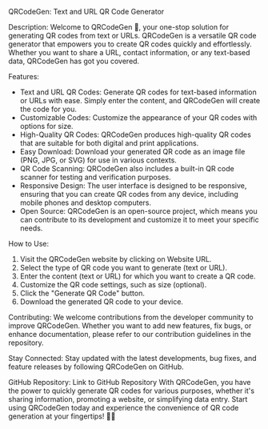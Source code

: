 QRCodeGen: Text and URL QR Code Generator

Description:
Welcome to QRCodeGen 📱, your one-stop solution for generating QR codes from text or URLs. QRCodeGen is a versatile QR code generator that empowers you to create QR codes quickly and effortlessly. Whether you want to share a URL, contact information, or any text-based data, QRCodeGen has got you covered.

Features:
- Text and URL QR Codes: Generate QR codes for text-based information or URLs with ease. Simply enter the content, and QRCodeGen will create the code for you.
- Customizable Codes: Customize the appearance of your QR codes with options for size. 
- High-Quality QR Codes: QRCodeGen produces high-quality QR codes that are suitable for both digital and print applications.
- Easy Download: Download your generated QR code as an image file (PNG, JPG, or SVG) for use in various contexts.
- QR Code Scanning: QRCodeGen also includes a built-in QR code scanner for testing and verification purposes.
- Responsive Design: The user interface is designed to be responsive, ensuring that you can create QR codes from any device, including mobile phones and desktop computers.
- Open Source: QRCodeGen is an open-source project, which means you can contribute to its development and customize it to meet your specific needs.

How to Use:
1. Visit the QRCodeGen website by clicking on Website URL.
2. Select the type of QR code you want to generate (text or URL).
3. Enter the content (text or URL) for which you want to create a QR code.
4. Customize the QR code settings, such as size (optional).
5. Click the "Generate QR Code" button.
6. Download the generated QR code to your device.

Contributing:
We welcome contributions from the developer community to improve QRCodeGen. Whether you want to add new features, fix bugs, or enhance documentation, please refer to our contribution guidelines in the repository.

Stay Connected:
Stay updated with the latest developments, bug fixes, and feature releases by following QRCodeGen on GitHub.

GitHub Repository:
Link to GitHub Repository
With QRCodeGen, you have the power to quickly generate QR codes for various purposes, whether it's sharing information, promoting a website, or simplifying data entry. Start using QRCodeGen today and experience the convenience of QR code generation at your fingertips! 📱🔗
